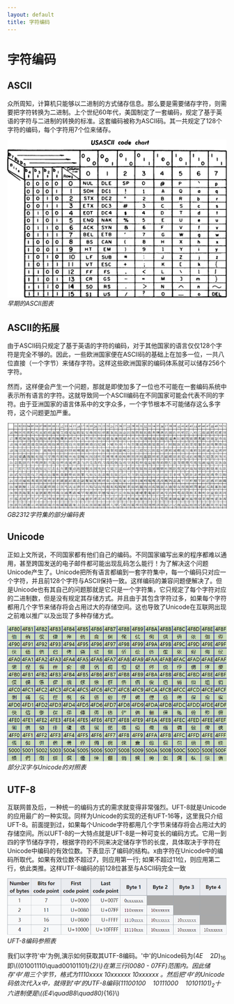 ```yaml
---
layout: default
title: 字符编码
---
```


# 字符编码

## ASCII

众所周知，计算机只能够以二进制的方式储存信息。那么要是需要储存字符，则需要把字符转换为二进制。上个世纪60年代，美国制定了一套编码，规定了基于英语的字符与二进制的转换的标准。这套编码被称为ASCII码。其一共规定了128个字符的编码，每个字符用7个位来储存。

![](imgOfLab04/img01.png)  
_早期的ASCII图表_

## ASCII的拓展

由于ASCII码只规定了基于英语的字符的编码，对于其他国家的语言仅仅128个字符是完全不够的。因此，一些欧洲国家便在ASCII码的基础上在加多一位，一共八位直接（一个字节）来储存字符。这样这些欧洲国家的编码体系就可以储存256个字符。

然而，这样便会产生一个问题，那就是即使加多了一位也不可能在一套编码系统中表示所有语言的字符。这就导致同一个ASCII编码在不同国家可能会代表不同的字符。由于亚洲国家的语言体系中的文字众多，一个字节根本不可能储存这么多字符，这个问题更加严重。

![](imgOfLab04/img02.jpg)   
_GB2312字符集的部分编码表_

## Unicode

正如上文所说，不同国家都有他们自己的编码。不同国家编写出来的程序都难以通用，甚至跨国发送的电子邮件都可能出现乱码怎么能行！为了解决这个问题Unicode产生了。Unicode把所有语言都编到一套字符集中，每一个编码只对应一个字符，并且前128个字符与ASCII保持一致。这样编码的兼容问题便解决了。但是Unicode也有其自己的问题那就是它只是一个字符集，它只规定了每个字符对应的二进制数，但是没有规定其存储方式。并且由于其包含字符过多，如果每个字符都用几个字节来储存将会占用过大的存储空间。这也导致了Unicode在互联网出现之前难以推广以及出现了多种存储方式。

![](imgOfLab04/img03.png)  
_部分汉字与Unicode的对照表_

## UTF-8

互联网普及后，一种统一的编码方式的需求就变得非常强烈。UFT-8就是Unicode的应用最广的一种实现。同样为Unicode的实现的还有UFT-16等，这里我只介绍UFT-8。前面提到过，如果每个Unicode字符都用几个字节来储存将会占用过大的存储空间。所以UFT-8的一大特点就是UFT-8是一种可变长的编码方式。它用一到四的字节储存字符，根据字符的不同来决定储存字节的长度，具体取决于字符在Unicode中编码的有效位数。下表显示了编码的结构。x由字符在Unicode中的编码所取代。如果有效位数不超过7，则应用第一行; 如果不超过11​​位，则应用第二行，依此类推。这样UTF-8编码的前128位甚至与ASCII码完全一致

![](imgOfLab04/img04.png)   
_UFT-8编码参照表_

我们以字符'中'为例,演示如何获取其UTF-8编码。'中'的Unicode码为$(4E\quad2D)_{16}$即\\((01001110\quad00101101)_{2}\\)在第三行(0080 - 07FF)范围内。因此储存'中'用三个字节，格式为1110xxxx 10xxxxxx 10xxxxxx 。然后把'中'的Unicode码依次代入x中，就得到'中'的UTF-8编码$(11100100\quad10111000\quad10101101)_{2}$十六进制便是\\((E4\quadB8\quad80)_{16}\\)
